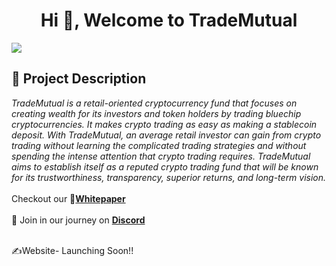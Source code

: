<h1 align="center">Hi 👋, Welcome to TradeMutual</h1>

![](https://komarev.com/ghpvc/?username=trademutual-org&label=PROFILE+VIEWS&style=for-the-badge	)
## 🧪 Project Description
 *TradeMutual is a retail-oriented cryptocurrency fund that focuses on creating wealth for its investors and token holders by trading bluechip cryptocurrencies. It makes crypto trading as easy as making a stablecoin deposit. With TradeMutual, an average retail investor can gain from crypto trading without learning the complicated trading strategies and without spending the intense attention that crypto trading requires. TradeMutual aims to establish itself as a reputed crypto trading fund that will be known for its trustworthiness, transparency, superior returns, and long-term vision.*
<br/>
<br/>
 Checkout our 📄[**Whitepaper**](https://docs.trademutual.org/)
<br/>
<br/>
 👯 Join in our journey on [**Discord**](https://discord.gg/K3DrR2kC)

<br/>
✍️Website- Launching Soon!!

